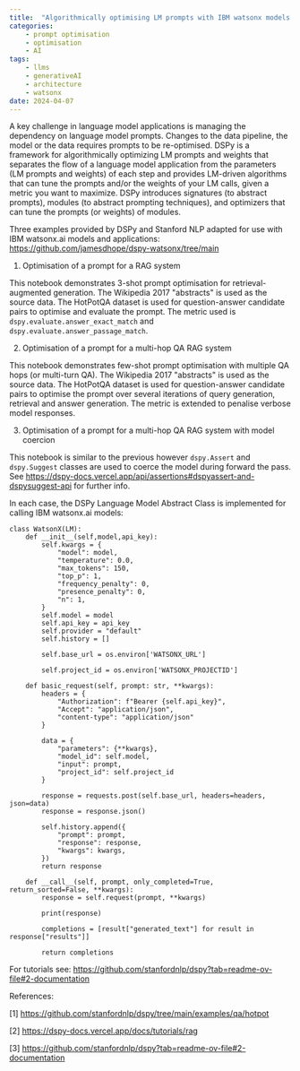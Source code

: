 ```yaml
---
title:  "Algorithmically optimising LM prompts with IBM watsonx models and DSPy"
categories: 
    - prompt optimisation
    - optimisation
    - AI
tags: 
    - llms
    - generativeAI
    - architecture
    - watsonx
date: 2024-04-07
---
```


A key challenge in language model applications is managing the dependency on language model prompts. Changes to the data pipeline, the model or the data requires prompts to be re-optimised. DSPy is a framework for algorithmically optimizing LM prompts and weights that separates the flow of a language model application from the parameters (LM prompts and weights) of each step and provides LM-driven algorithms that can tune the prompts and/or the weights of your LM calls, given a metric you want to maximize. DSPy introduces signatures (to abstract prompts), modules (to abstract prompting techniques), and optimizers that can tune the prompts (or weights) of modules.

Three examples provided by DSPy and Stanford NLP adapted for use with IBM watsonx.ai models and applications: https://github.com/jamesdhope/dspy-watsonx/tree/main

1. Optimisation of a prompt for a RAG system

This notebook demonstrates 3-shot prompt optimisation for retrieval-augmented generation. The Wikipedia 2017 "abstracts" is used as the source data. The HotPotQA dataset is used for question-answer candidate pairs to optimise and evaluate the prompt. The metric used is `dspy.evaluate.answer_exact_match` and `dspy.evaluate.answer_passage_match`.

2. Optimisation of a prompt for a multi-hop QA RAG system

This notebook demonstrates few-shot prompt optimisation with multiple QA hops (or multi-turn QA). The Wikipedia 2017 "abstracts" is used as the source data. The HotPotQA dataset is used for question-answer candidate pairs to optimise the prompt over several iterations of query generation, retrieval and answer generation. The metric is extended to penalise verbose model responses.

3. Optimisation of a prompt for a multi-hop QA RAG system with model coercion

This notebook is similar to the previous however `dspy.Assert` and `dspy.Suggest` classes are used to coerce the model during forward the pass. See https://dspy-docs.vercel.app/api/assertions#dspyassert-and-dspysuggest-api for further info.

In each case, the DSPy Language Model Abstract Class is implemented for calling IBM watsonx.ai models:

```
class WatsonX(LM):
    def __init__(self,model,api_key):
        self.kwargs = {
            "model": model,
            "temperature": 0.0,
            "max_tokens": 150,
            "top_p": 1,
            "frequency_penalty": 0,
            "presence_penalty": 0,
            "n": 1,
        }
        self.model = model
        self.api_key = api_key
        self.provider = "default"
        self.history = []
        
        self.base_url = os.environ['WATSONX_URL']

        self.project_id = os.environ['WATSONX_PROJECTID']

    def basic_request(self, prompt: str, **kwargs):
        headers = {
            "Authorization": f"Bearer {self.api_key}",
            "Accept": "application/json",
            "content-type": "application/json"
        }

        data = {
            "parameters": {**kwargs},
            "model_id": self.model,
            "input": prompt,
            "project_id": self.project_id
        }

        response = requests.post(self.base_url, headers=headers, json=data)
        response = response.json()

        self.history.append({
            "prompt": prompt,
            "response": response,
            "kwargs": kwargs,
        })
        return response

    def __call__(self, prompt, only_completed=True, return_sorted=False, **kwargs):
        response = self.request(prompt, **kwargs)

        print(response)

        completions = [result["generated_text"] for result in response["results"]]

        return completions
```

For tutorials see: https://github.com/stanfordnlp/dspy?tab=readme-ov-file#2-documentation


References:

[1] https://github.com/stanfordnlp/dspy/tree/main/examples/qa/hotpot

[2] https://dspy-docs.vercel.app/docs/tutorials/rag

[3] https://github.com/stanfordnlp/dspy?tab=readme-ov-file#2-documentation


